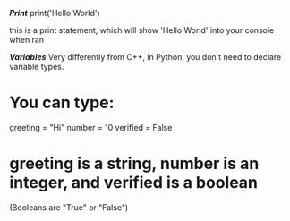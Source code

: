 ***Print***
print('Hello World')

this is a print statement, which will show 'Hello World' into your console when ran


***Variables***
Very differently from C++, in Python, you don't need to declare variable types.

# You can type:
greeting = "Hi"
number = 10
verified = False

# greeting is a string, number is an integer, and verified is a boolean
(Booleans are "True" or "False")



